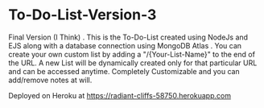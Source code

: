 # To-Do-List-Version-3

Final Version (I Think) . This is the To-Do-List created using NodeJs and EJS along with a database connection using MongoDB Atlas . 
You can create your own custom list by adding a "/{Your-List-Name}" to the end of the URL. A new List will be dynamically created only for that particular URL and can be accessed anytime. Completely Customizable and you can add/remove notes at will.

Deployed on Heroku at https://radiant-cliffs-58750.herokuapp.com
